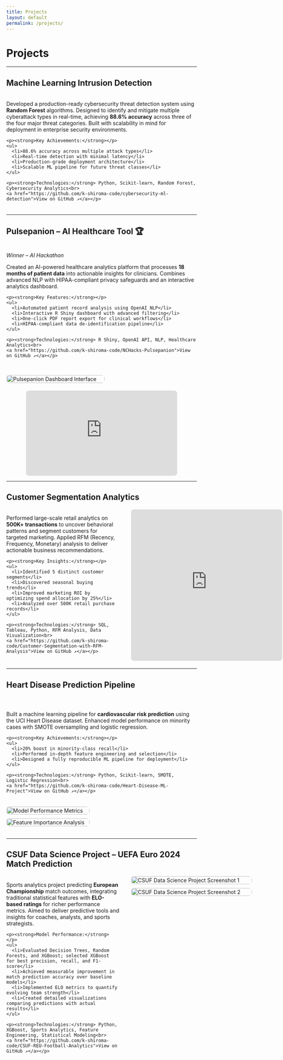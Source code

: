 ```yaml
---
title: Projects
layout: default
permalink: /projects/
---
```


# Projects

---

## Machine Learning Intrusion Detection

<div style="display: flex; align-items: flex-start; gap: 30px; margin: 20px 0;">
  <div style="flex: 1; min-width: 300px;">
    <p>Developed a production-ready cybersecurity threat detection system using <strong>Random Forest</strong> algorithms. Designed to identify and mitigate multiple cyberattack types in real-time, achieving <strong>88.6% accuracy</strong> across three of the four major threat categories. Built with scalability in mind for deployment in enterprise security environments.</p>
    
    <p><strong>Key Achievements:</strong></p>
    <ul>
      <li>88.6% accuracy across multiple attack types</li>
      <li>Real-time detection with minimal latency</li>
      <li>Production-grade deployment architecture</li>
      <li>Scalable ML pipeline for future threat classes</li>
    </ul>
    
    <p><strong>Technologies:</strong> Python, Scikit-learn, Random Forest, Cybersecurity Analytics<br>
    <a href="https://github.com/k-shiroma-code/cybersecurity-ml-detection">View on GitHub ↗</a></p>
  </div>
</div>

---

## Pulsepanion – AI Healthcare Tool 🏆

<div style="display: flex; align-items: flex-start; gap: 30px; margin: 20px 0; flex-wrap: wrap;">
  <div style="flex: 1; min-width: 300px;">
    <p><em>Winner – AI Hackathon</em></p>
    <p>Created an AI-powered healthcare analytics platform that processes <strong>18 months of patient data</strong> into actionable insights for clinicians. Combines advanced NLP with HIPAA-compliant privacy safeguards and an interactive analytics dashboard.</p>
    
    <p><strong>Key Features:</strong></p>
    <ul>
      <li>Automated patient record analysis using OpenAI NLP</li>
      <li>Interactive R Shiny dashboard with advanced filtering</li>
      <li>One-click PDF report export for clinical workflows</li>
      <li>HIPAA-compliant data de-identification pipeline</li>
    </ul>
    
    <p><strong>Technologies:</strong> R Shiny, OpenAI API, NLP, Healthcare Analytics<br>
    <a href="https://github.com/k-shiroma-code/NCHacks-Pulsepanion">View on GitHub ↗</a></p>
  </div>
  
  <div style="flex: 0 0 260px;">
    <img src="{{ site.baseurl }}/assets/img/Pulsepantion.jpg" alt="Pulsepanion Dashboard Interface" style="border-radius: 8px; width: 100%;">
  </div>
</div>

<div style="max-width: 400px; margin: 0 auto;">
  <div style="position: relative; padding-bottom: 56.25%; height: 0; overflow: hidden; border-radius: 8px;">
    <iframe src="https://www.youtube.com/embed/tEJoXKLzVH4" title="Pulsepanion Demo" style="position: absolute; top:0; left:0; width:100%; height:100%;" frameborder="0" allowfullscreen></iframe>
  </div>
</div>

---

## Customer Segmentation Analytics

<div style="display: flex; align-items: flex-start; gap: 30px; margin: 20px 0;">
  <div style="flex: 1; min-width: 300px;">
    <p>Performed large-scale retail analytics on <strong>500K+ transactions</strong> to uncover behavioral patterns and segment customers for targeted marketing. Applied RFM (Recency, Frequency, Monetary) analysis to deliver actionable business recommendations.</p>
    
    <p><strong>Key Insights:</strong></p>
    <ul>
      <li>Identified 5 distinct customer segments</li>
      <li>Discovered seasonal buying trends</li>
      <li>Improved marketing ROI by optimizing spend allocation by 25%</li>
      <li>Analyzed over 500K retail purchase records</li>
    </ul>
    
    <p><strong>Technologies:</strong> SQL, Tableau, Python, RFM Analysis, Data Visualization<br>
    <a href="https://github.com/k-shiroma-code/Customer-Segmentation-with-RFM-Analysis">View on GitHub ↗</a></p>
  </div>
  
  <div style="flex: 0 0 400px;">
    <iframe 
        src="https://public.tableau.com/views/Customer_Segmentation_Overview_Github/Dashboard1?:showVizHome=no&:embed=true" 
        width="100%" 
        height="400" 
        style="border: none; border-radius: 8px;">
    </iframe>
  </div>
</div>

---

## Heart Disease Prediction Pipeline

<div style="display: flex; align-items: flex-start; gap: 20px; margin: 2rem 0; flex-wrap: wrap;">
  <!-- Text column -->
  <div style="flex: 1; min-width: 300px; padding-top: 10px;">
    <p>Built a machine learning pipeline for <strong>cardiovascular risk prediction</strong> using the UCI Heart Disease dataset. Enhanced model performance on minority cases with SMOTE oversampling and logistic regression.</p>
    
    <p><strong>Key Achievements:</strong></p>
    <ul>
      <li>20% boost in minority-class recall</li>
      <li>Performed in-depth feature engineering and selection</li>
      <li>Designed a fully reproducible ML pipeline for deployment</li>
    </ul>
    
    <p><strong>Technologies:</strong> Python, Scikit-learn, SMOTE, Logistic Regression<br>
    <a href="https://github.com/k-shiroma-code/Heart-Disease-ML-Project">View on GitHub ↗</a></p>
  </div>

  <!-- Images column -->
  <div style="flex: 0 0 220px; display: flex; flex-direction: column; gap: 10px;">
    <img src="{{ site.baseurl }}/assets/img/IMG_1668.jpg" alt="Model Performance Metrics" style="border-radius:8px; width:100%; height:auto;">
    <img src="{{ site.baseurl }}/assets/img/Feature_Importance.jpg" alt="Feature Importance Analysis" style="border-radius:8px; width:100%; height:auto;">
  </div>
</div>

---

## CSUF Data Science Project – UEFA Euro 2024 Match Prediction

<div style="display: flex; align-items: flex-start; gap: 30px; margin: 20px 0;">
  <div style="flex: 1; min-width: 300px;">
    <p>Sports analytics project predicting <strong>European Championship</strong> match outcomes, integrating traditional statistical features with <strong>ELO-based ratings</strong> for richer performance metrics. Aimed to deliver predictive tools and insights for coaches, analysts, and sports strategists.</p>
    
    <p><strong>Model Performance:</strong></p>
    <ul>
      <li>Evaluated Decision Trees, Random Forests, and XGBoost; selected XGBoost for best precision, recall, and F1-score</li>
      <li>Achieved measurable improvement in match prediction accuracy over baseline models</li>
      <li>Implemented ELO metrics to quantify evolving team strength</li>
      <li>Created detailed visualizations comparing predictions with actual results</li>
    </ul>
    
    <p><strong>Technologies:</strong> Python, XGBoost, Sports Analytics, Feature Engineering, Statistical Modeling<br>
    <a href="https://github.com/k-shiroma-code/CSUF-REU-Football-Analytics">View on GitHub ↗</a></p>
  </div>
  
  <div style="flex: 0 0 320px; display: flex; flex-direction: column; gap: 10px;">
    <img src="{{ site.baseurl }}/assets/img/IMG_1670.jpg" alt="CSUF Data Science Project Screenshot 1" style="border-radius: 8px; width: 100%;">
    <img src="{{ site.baseurl }}/assets/img/IMG_1671.jpg" alt="CSUF Data Science Project Screenshot 2" style="border-radius: 8px; width: 100%;">
  </div>
</div>
